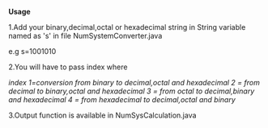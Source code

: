 **Usage**

1.Add your binary,decimal,octal or hexadecimal string in String variable named as 's' in file NumSystemConverter.java

e.g s=1001010

2.You will have to pass index where 

_index 1=conversion from binary to decimal,octal and hexadecimal
2 = from decimal to binary,octal and hexadecimal
3 = from octal to decimal,binary and hexadecimal
4 = from hexadecimal to decimal,octal and binary_

3.Output function is available in NumSysCalculation.java

